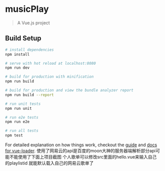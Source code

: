 # musicPlay

> A Vue.js project

## Build Setup

``` bash
# install dependencies
npm install

# serve with hot reload at localhost:8080
npm run dev

# build for production with minification
npm run build

# build for production and view the bundle analyzer report
npm run build --report

# run unit tests
npm run unit

# run e2e tests
npm run e2e

# run all tests
npm test
```

For detailed explanation on how things work, checkout the [guide](http://vuejs-templates.github.io/webpack/) and [docs for vue-loader](http://vuejs.github.io/vue-loader).
使用了网易云的api是百度的moon大神的服务器端解析部分api可能不能使用了下面上项目截图
个人歌单可以修改src里面的hello.vue来输入自己的playlistid 就能默认载入自己的网易云歌单了
